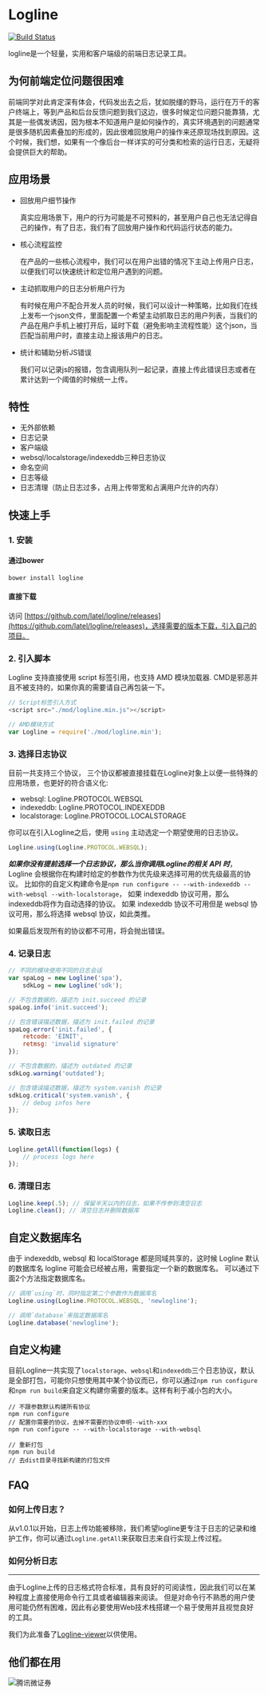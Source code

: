 Logline
=======

[![Build Status][travis-image]][travis-url]

logline是一个轻量，实用和客户端级的前端日志记录工具。


为何前端定位问题很困难
-----------------
前端同学对此肯定深有体会，代码发出去之后，犹如脱缰的野马，运行在万千的客户终端上，等到产品和后台反馈问题到我们这边，很多时候定位问题只能靠猜，尤其是一些偶发诱因，因为根本不知道用户是如何操作的，真实环境遇到的问题通常是很多随机因素叠加的形成的，因此很难回放用户的操作来还原现场找到原因。这个时候，我们想，如果有一个像后台一样详实的可分类和检索的运行日志，无疑将会提供巨大的帮助。

应用场景
------

+ 回放用户细节操作

	真实应用场景下，用户的行为可能是不可预料的，甚至用户自己也无法记得自己的操作，有了日志，我们有了回放用户操作和代码运行状态的能力。

+ 核心流程监控

    在产品的一些核心流程中，我们可以在用户出错的情况下主动上传用户日志，以便我们可以快速统计和定位用户遇到的问题。

+ 主动抓取用户的日志分析用户行为

    有时候在用户不配合开发人员的时候，我们可以设计一种策略，比如我们在线上发布一个json文件，里面配置一个希望主动抓取日志的用户列表，当我们的产品在用户手机上被打开后，延时下载（避免影响主流程性能）这个json，当匹配当前用户时，直接主动上报该用户的日志。

+ 统计和辅助分析JS错误

    我们可以记录js的报错，包含调用队列一起记录，直接上传此错误日志或者在累计达到一个阈值的时候统一上传。

特性
---

+ 无外部依赖
+ 日志记录
+ 客户端级
+ websql/localstorage/indexeddb三种日志协议
+ 命名空间
+ 日志等级
+ 日志清理（防止日志过多，占用上传带宽和占满用户允许的内存）

快速上手
------

### 1. 安装

#### 通过bower

``` shell
bower install logline
```

#### 直接下载
访问 [https://github.com/latel/logline/releases](https://github.com/latel/logline/releases)，选择需要的版本下载，引入自己的项目。


### 2. 引入脚本

Logline 支持直接使用 script 标签引用，也支持 AMD 模块加载器.
CMD是邪恶并且不被支持的，如果你真的需要请自己再包装一下。

``` javascript
// Script标签引入方式
<script src="./mod/logline.min.js"></script>

// AMD模块方式
var Logline = require('./mod/logline.min');
```

### 3. 选择日志协议

目前一共支持三个协议， 三个协议都被直接挂载在Logline对象上以便一些特殊的应用场景，也更好的符合语义化:

+ websql: Logline.PROTOCOL.WEBSQL
+ indexeddb: Logline.PROTOCOL.INDEXEDDB
+ localstorage: Logline.PROTOCOL.LOCALSTORAGE

你可以在引入Logline之后，使用 `using` 主动选定一个期望使用的日志协议。

``` javascript
Logline.using(Logline.PROTOCOL.WEBSQL);

```

***如果你没有提前选择一个日志协议，那么当你调用Logline的相关 API 时***，Logline 会根据你在构建时给定的参数作为优先级来选择可用的优先级最高的协议。
比如你的自定义构建命令是`npm run configure -- --with-indexeddb --with-websql --with-localstorage`，
如果 indexeddb 协议可用，那么indexeddb将作为自动选择的协议。
如果 indexeddb 协议不可用但是 websql 协议可用，那么将选择 websql 协议，如此类推。

如果最后发现所有的协议都不可用，将会抛出错误。

### 4. 记录日志

``` javascript
// 不同的模块使用不同的日志会话
var spaLog = new Logline('spa'),
	sdkLog = new Logline('sdk');

// 不包含数据的，描述为 init.succeed 的记录
spaLog.info('init.succeed');

// 包含错误描述数据，描述为 init.failed 的记录
spaLog.error('init.failed', {
	retcode: 'EINIT',
	retmsg: 'invalid signature'
});

// 不包含数据的，描述为 outdated 的记录
sdkLog.warning('outdated');

// 包含错误描述数据，描述为 system.vanish 的记录
sdkLog.critical('system.vanish', {
    // debug infos here
});
```

### 5. 读取日志

``` javascript
Logline.getAll(function(logs) {
    // process logs here
});
```

### 6. 清理日志

``` javascript
Logline.keep(.5); // 保留半天以内的日志，如果不传参则清空日志
Logline.clean(); // 清空日志并删除数据库
```

自定义数据库名
---------
由于 indexeddb, websql 和 localStorage 都是同域共享的，这时候 Logline 默认的数据库名 logline 可能会已经被占用，需要指定一个新的数据库名。
可以通过下面2个方法指定数据库名。

``` javascript
// 调用`using`时，同时指定第二个参数作为数据库名
Logline.using(Logline.PROTOCOL.WEBSQL, 'newlogline');

// 调用`database`来指定数据库名
Logline.database('newlogline');
```


自定义构建
--------
目前Logline一共实现了`localstorage`、`websql`和`indexeddb`三个日志协议，默认是全部打包，可能你只想使用其中某个协议而已，你可以通过`npm run configure`和`npm run build`来自定义构建你需要的版本。这样有利于减小包的大小。

``` shell
// 不跟参数默认构建所有协议
npm run configure
// 配置你需要的协议，去掉不需要的协议申明--with-xxx
npm run configure -- --with-localstorage --with-websql

// 重新打包
npm run build
// 去dist目录寻找新构建的打包文件
```


FAQ
----

### 如何上传日志？
从v1.0.1以开始，日志上传功能被移除，我们希望logline更专注于日志的记录和维护工作，你可以通过`Logline.getAll`来获取日志来自行实现上传过程。

### 如何分析日志
-------------
由于Logline上传的日志格式符合标准，具有良好的可阅读性，因此我们可以在某种程度上直接使用命令行工具或者编辑器来阅读。
但是对命令行不熟悉的用户使用可能仍然有困难，因此有必要使用Web技术栈搭建一个易于使用并且视觉良好的工具。

我们为此准备了[Logline-viewer]以供使用。


他们都在用
---------
![腾讯微证券](https://wzq.tenpay.com/weixin/v1/pic/logo/common.png)



[travis-image]: https://api.travis-ci.org/latel/logline.svg
[travis-url]: https://travis-ci.org/latel/logline
[logline-viewer]: https://github.com/latel/logline-viewer
[logline-uploader]: https://github.com/latel/logline-uploader
